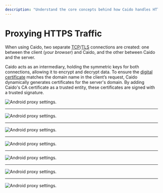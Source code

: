 ```yaml
---
description: "Understand the core concepts behind how Caido handles HTTPS traffic proxying with dynamic certificate generation and TLS connection management."
---
```


# Proxying HTTPS Traffic

When using Caido, two separate [TCP](https://developer.mozilla.org/en-US/docs/Glossary/TCP)/[TLS](https://developer.mozilla.org/en-US/docs/Web/Security/Transport_Layer_Security) connections are created: one between the client (_your browser_) and Caido, and the other between Caido and the server.

Caido acts as an intermediary, holding the symmetric keys for both connections, allowing it to encrypt and decrypt data. To ensure the [digital certificate](https://developer.mozilla.org/en-US/docs/Glossary/Digital_certificate) matches the domain name in the client’s request, Caido dynamically generates certificates for the server's domain. By adding Caido's CA certificate as a trusted entity, these certificates are signed with a trusted signature.

<img alt="Android proxy settings." src="/_images/https_diagram_a.png" center/>

---

<img alt="Android proxy settings." src="/_images/https_diagram_b.png" center/>

---

<img alt="Android proxy settings." src="/_images/https_diagram_c.png" center/>

---

<img alt="Android proxy settings." src="/_images/https_diagram_d.png" center/>

---

<img alt="Android proxy settings." src="/_images/https_diagram_e.png" center/>

---

<img alt="Android proxy settings." src="/_images/https_diagram_f.png" center/>

---

<img alt="Android proxy settings." src="/_images/https_diagram_g.png" center/>

